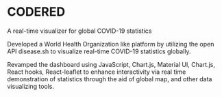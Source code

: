 # CODERED



A real-time visualizer for global COVID-19 statistics


Developed a World Health Organization like platform by utilizing the open API disease.sh to visualize real-time COVID-19 statistics globally.

Revamped the dashboard using JavaScript, Chart.js, Material UI, Chart.js, React hooks, React-leaflet to enhance interactivity via real time demonstration of statistics through the aid of global map, and other data visualizing tools.
